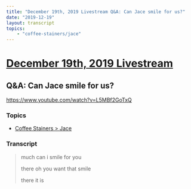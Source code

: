 ```yaml
---
title: "December 19th, 2019 Livestream Q&A: Can Jace smile for us?"
date: "2019-12-19"
layout: transcript
topics:
    - "coffee-stainers/jace"
---
```

# [December 19th, 2019 Livestream](../2019-12-19.md)
## Q&A: Can Jace smile for us?
https://www.youtube.com/watch?v=L5MBf2GoTxQ

### Topics
* [Coffee Stainers > Jace](../topics/coffee-stainers/jace.md)

### Transcript

> much can i smile for you
>
> there oh you want that smile
>
> there it is
